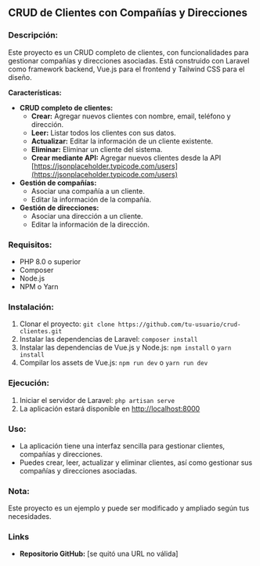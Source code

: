 ## CRUD de Clientes con Compañías y Direcciones

### Descripción:

Este proyecto es un CRUD completo de clientes, con funcionalidades para gestionar compañías y direcciones asociadas. Está construido con Laravel como framework backend, Vue.js para el frontend y Tailwind CSS para el diseño.

**Características:**

* **CRUD completo de clientes:**
    * **Crear:** Agregar nuevos clientes con nombre, email, teléfono y dirección.
    * **Leer:** Listar todos los clientes con sus datos.
    * **Actualizar:** Editar la información de un cliente existente.
    * **Eliminar:** Eliminar un cliente del sistema.
    * **Crear mediante API:** Agregar nuevos clientes desde la API [https://jsonplaceholder.typicode.com/users](https://jsonplaceholder.typicode.com/users)
* **Gestión de compañías:**
    * Asociar una compañía a un cliente.
    * Editar la información de la compañía.
* **Gestión de direcciones:**
    * Asociar una dirección a un cliente.
    * Editar la información de la dirección.

### Requisitos:

* PHP 8.0 o superior
* Composer
* Node.js
* NPM o Yarn

### Instalación:

1. Clonar el proyecto: ```git clone https://github.com/tu-usuario/crud-clientes.git```
2. Instalar las dependencias de Laravel: ```composer install```
3. Instalar las dependencias de Vue.js y Node.js: ```npm install``` o ```yarn install```
4. Compilar los assets de Vue.js: ```npm run dev``` o ```yarn run dev```

### Ejecución:

1. Iniciar el servidor de Laravel: ```php artisan serve```
2. La aplicación estará disponible en [http://localhost:8000](http://localhost:8000o)

### Uso:

* La aplicación tiene una interfaz sencilla para gestionar clientes, compañías y direcciones.
* Puedes crear, leer, actualizar y eliminar clientes, así como gestionar sus compañías y direcciones asociadas.

### Nota:

Este proyecto es un ejemplo y puede ser modificado y ampliado según tus necesidades.

### Links

* **Repositorio GitHub:** [se quitó una URL no válida]
